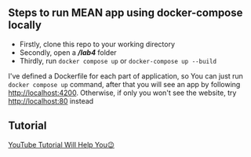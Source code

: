 ## Steps to run MEAN app using docker-compose locally

- Firstly, clone this repo to your working directory
- Secondly, open a **_/lab4_** folder
- Thirdly, run `docker compose up` or `docker-compose up --build`

I've defined a Dockerfile for each part of application, so You can just run `docker compose up` command, after that you will see an app by following [http://localhost:4200](http://localhost:4200). Otherwise, if only you won't see the website, try [http://localhost:80](http://localhost:80) instead

## Tutorial

[YouTube Tutorial Will Help You😉](https://www.youtube.com/watch?v=e61EPNP83NM)
